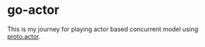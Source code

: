 # go-actor
This is my journey for playing actor based concurrent model using [proto.actor](github.com/AsynkronIT/protoactor-go).
